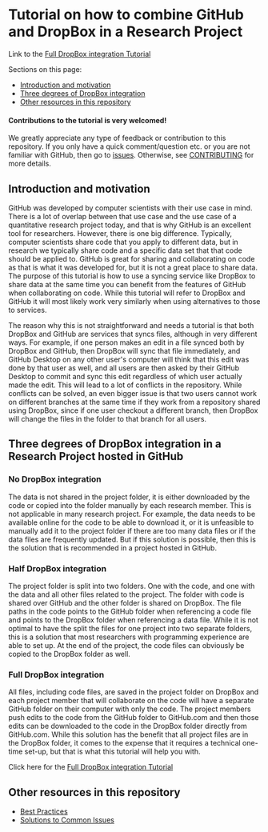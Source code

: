 # Tutorial on how to combine GitHub and DropBox in a Research Project

Link to the [Full DropBox integration Tutorial](Resources/Tutorial/README.md)

Sections on this page:
* [Introduction and motivation](#introduction-and-motivation)
* [Three degrees of DropBox integration](#three-degrees-of-dropbox-integration-in-a-research-project-hosted-in-github)
* [Other resources in this repository](#other-resources-in-this-repository)

#### Contributions to the tutorial is very welcomed!
We greatly appreciate any type of feedback or contribution to this repository. If you only have a quick comment/question etc. or you are not familiar with GitHub, then go to [issues](https://github.com/kbjarkefur/GitHubDropBox/issues). Otherwise, see [CONTRIBUTING](CONTRIBUTING.md) for more details.

## Introduction and motivation
GitHub was developed by computer scientists with their use case in mind. There is a lot of overlap between that use case and the use case of a quantitative research project today, and that is why GitHub is an excellent tool for researchers. However, there is one big difference. Typically, computer scientists share code that you apply to different data, but in research we typically share code and a specific data set that that code should be applied to. GitHub is great for sharing and collaborating on code as that is what it was developed for, but it is not a great place to share data. The purpose of this tutorial is how to use a syncing service like DropBox to share data at the same time you can benefit from the features of GitHub when collaborating on code. While this tutorial will refer to DropBox and GitHub it will most likely work very similarly when using alternatives to those to services.

The reason why this is not straightforward and needs a tutorial is that both DropBox and GitHub are services that syncs files, although in very different ways. For example, if one person makes an edit in a file synced both by DropBox and GitHub, then DropBox will sync that file immediately, and GitHub Desktop on any other user's computer will think that this edit was done by that user as well, and all users are then asked by their GitHub Desktop to commit and sync this edit regardless of which user actually made the edit. This will lead to a lot of conflicts in the repository. While conflicts can be solved, an even bigger issue is that two users cannot work on different branches at the same time if they work from a repository shared using DropBox, since if one user checkout a different branch, then DropBox will change the files in the folder to that branch for all users.

## Three degrees of DropBox integration in a Research Project hosted in GitHub

### No DropBox integration
The data is not shared in the project folder, it is either downloaded by the code or copied into the folder manually by each research member. This is not applicable in many research project. For example, the data needs to be available online for the code to be able to download it, or it is unfeasible to manually add it to the project folder if there are too many data files or if the data files are frequently updated. But if this solution is possible, then this is the solution that is recommended in a project hosted in GitHub.

### Half DropBox integration
The project folder is split into two folders. One with the code, and one with the data and all other files related to the project. The folder with code is shared over GitHub and the other folder is shared on DropBox. The file paths in the code points to the GitHub folder when referencing a code file and points to the DropBox folder when referencing a data file. While it is not optimal to have the split the files for one project into two separate folders, this is a solution that most researchers with programming experience are able to set up. At the end of the project, the code files can obviously be copied to the DropBox folder as well.

### Full DropBox integration
All files, including code files, are saved in the project folder on DropBox and each project member that will collaborate on the code will have a separate GitHub folder on their computer with only the code. The project members push edits to the code from the GitHub folder to GitHub.com and then those edits can be downloaded to the code in the DropBox folder directly from GitHub.com. While this solution has the benefit that all project files are in the DropBox folder, it comes to the expense that it requires a technical one-time set-up, but that is what this tutorial will help you with.

Click here for the [Full DropBox integration Tutorial](Resources/Tutorial/README.md)

## Other resources in this repository

* [Best Practices](Resources/BestPractices/README.md)
* [Solutions to Common Issues](Resources/SolutionsCommonIssues/README.md)
